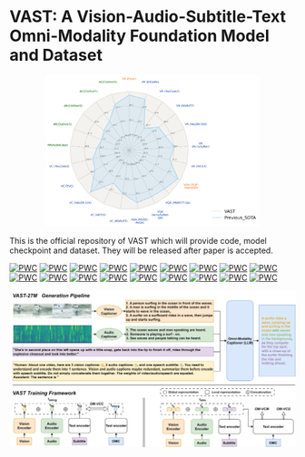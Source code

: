 # VAST: A Vision-Audio-Subtitle-Text Omni-Modality Foundation Model and Dataset

<div align=center><img src=img/radar_compare_alldata_vast.png/ width="75%" height="75%"></div>

This is the official repository of VAST which will provide code, model checkpoint and dataset. They will be released after paper is accepted.

[![PWC](https://img.shields.io/endpoint.svg?url=https://paperswithcode.com/badge/vast-a-vision-audio-subtitle-text-omni/video-retrieval-on-activitynet)](https://paperswithcode.com/sota/video-retrieval-on-activitynet?p=vast-a-vision-audio-subtitle-text-omni)
[![PWC](https://img.shields.io/endpoint.svg?url=https://paperswithcode.com/badge/vast-a-vision-audio-subtitle-text-omni/text-to-audio-retrieval-on-audiocaps)](https://paperswithcode.com/sota/text-to-audio-retrieval-on-audiocaps?p=vast-a-vision-audio-subtitle-text-omni)
[![PWC](https://img.shields.io/endpoint.svg?url=https://paperswithcode.com/badge/vast-a-vision-audio-subtitle-text-omni/audio-captioning-on-audiocaps)](https://paperswithcode.com/sota/audio-captioning-on-audiocaps?p=vast-a-vision-audio-subtitle-text-omni)
[![PWC](https://img.shields.io/endpoint.svg?url=https://paperswithcode.com/badge/vast-a-vision-audio-subtitle-text-omni/text-to-audio-retrieval-on-clotho)](https://paperswithcode.com/sota/text-to-audio-retrieval-on-clotho?p=vast-a-vision-audio-subtitle-text-omni)
[![PWC](https://img.shields.io/endpoint.svg?url=https://paperswithcode.com/badge/vast-a-vision-audio-subtitle-text-omni/audio-captioning-on-clotho)](https://paperswithcode.com/sota/audio-captioning-on-clotho?p=vast-a-vision-audio-subtitle-text-omni)
[![PWC](https://img.shields.io/endpoint.svg?url=https://paperswithcode.com/badge/vast-a-vision-audio-subtitle-text-omni/image-captioning-on-coco-captions)](https://paperswithcode.com/sota/image-captioning-on-coco-captions?p=vast-a-vision-audio-subtitle-text-omni)
[![PWC](https://img.shields.io/endpoint.svg?url=https://paperswithcode.com/badge/vast-a-vision-audio-subtitle-text-omni/video-retrieval-on-didemo)](https://paperswithcode.com/sota/video-retrieval-on-didemo?p=vast-a-vision-audio-subtitle-text-omni)
[![PWC](https://img.shields.io/endpoint.svg?url=https://paperswithcode.com/badge/vast-a-vision-audio-subtitle-text-omni/zero-shot-video-retrieval-on-didemo)](https://paperswithcode.com/sota/zero-shot-video-retrieval-on-didemo?p=vast-a-vision-audio-subtitle-text-omni)
[![PWC](https://img.shields.io/endpoint.svg?url=https://paperswithcode.com/badge/vast-a-vision-audio-subtitle-text-omni/zero-shot-cross-modal-retrieval-on-flickr30k)](https://paperswithcode.com/sota/zero-shot-cross-modal-retrieval-on-flickr30k?p=vast-a-vision-audio-subtitle-text-omni)
[![PWC](https://img.shields.io/endpoint.svg?url=https://paperswithcode.com/badge/vast-a-vision-audio-subtitle-text-omni/video-retrieval-on-msr-vtt)](https://paperswithcode.com/sota/video-retrieval-on-msr-vtt?p=vast-a-vision-audio-subtitle-text-omni)
[![PWC](https://img.shields.io/endpoint.svg?url=https://paperswithcode.com/badge/vast-a-vision-audio-subtitle-text-omni/video-question-answering-on-msrvtt-qa)](https://paperswithcode.com/sota/video-question-answering-on-msrvtt-qa?p=vast-a-vision-audio-subtitle-text-omni)
[![PWC](https://img.shields.io/endpoint.svg?url=https://paperswithcode.com/badge/vast-a-vision-audio-subtitle-text-omni/audio-visual-question-answering-on-music-avqa)](https://paperswithcode.com/sota/audio-visual-question-answering-on-music-avqa?p=vast-a-vision-audio-subtitle-text-omni)
[![PWC](https://img.shields.io/endpoint.svg?url=https://paperswithcode.com/badge/vast-a-vision-audio-subtitle-text-omni/tgif-frame-on-tgif-qa)](https://paperswithcode.com/sota/tgif-frame-on-tgif-qa?p=vast-a-vision-audio-subtitle-text-omni)
[![PWC](https://img.shields.io/endpoint.svg?url=https://paperswithcode.com/badge/vast-a-vision-audio-subtitle-text-omni/video-captioning-on-tvc)](https://paperswithcode.com/sota/video-captioning-on-tvc?p=vast-a-vision-audio-subtitle-text-omni)
[![PWC](https://img.shields.io/endpoint.svg?url=https://paperswithcode.com/badge/vast-a-vision-audio-subtitle-text-omni/audio-visual-captioning-on-valor-32k)](https://paperswithcode.com/sota/audio-visual-captioning-on-valor-32k?p=vast-a-vision-audio-subtitle-text-omni)
[![PWC](https://img.shields.io/endpoint.svg?url=https://paperswithcode.com/badge/vast-a-vision-audio-subtitle-text-omni/video-retrieval-on-vatex)](https://paperswithcode.com/sota/video-retrieval-on-vatex?p=vast-a-vision-audio-subtitle-text-omni)
[![PWC](https://img.shields.io/endpoint.svg?url=https://paperswithcode.com/badge/vast-a-vision-audio-subtitle-text-omni/video-retrieval-on-youcook2)](https://paperswithcode.com/sota/video-retrieval-on-youcook2?p=vast-a-vision-audio-subtitle-text-omni)
[![PWC](https://img.shields.io/endpoint.svg?url=https://paperswithcode.com/badge/vast-a-vision-audio-subtitle-text-omni/video-captioning-on-youcook2)](https://paperswithcode.com/sota/video-captioning-on-youcook2?p=vast-a-vision-audio-subtitle-text-omni)

<div align=center><img src=img/VAST-model.jpg/></div>
